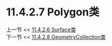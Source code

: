 # 11.4.2.7 Polygon类  

上一节 << [11.4.2.6 Surface类](../06/Surface%20Class.md)  
下一节 << [11.4.2.8 GeometryCollection类](../08/GeometryCollection%20Class.md)